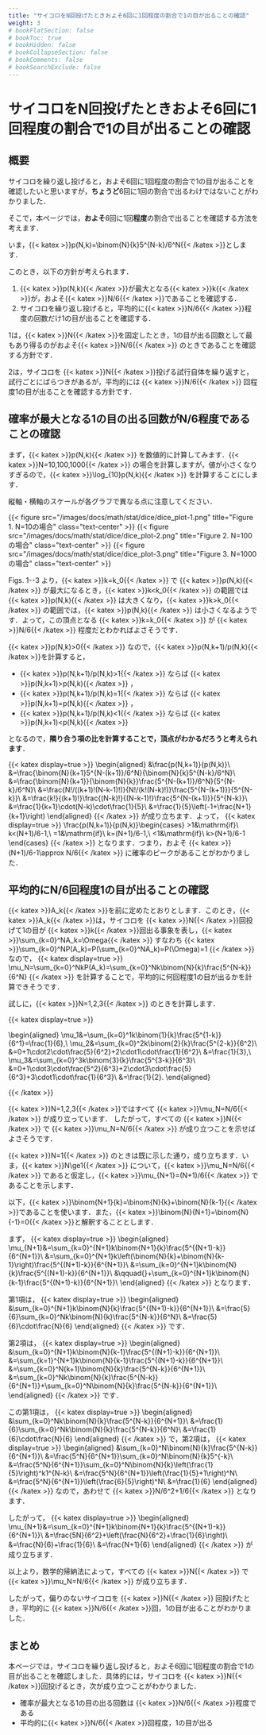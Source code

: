 ```yaml
---
title: "サイコロをN回投げたときおよそ6回に1回程度の割合で1の目が出ることの確認"
weight: 3
# bookFlatSection: false
# bookToc: true
# bookHidden: false
# bookCollapseSection: false
# bookComments: false
# bookSearchExclude: false
---
```


# サイコロをN回投げたときおよそ6回に1回程度の割合で1の目が出ることの確認

## 概要

サイコロを繰り返し投げると，およそ6回に1回程度の割合で1の目が出ることを確認したいと思いますが，**ちょうど**6回に1回の割合で出るわけではないことがわかりました．

そこで，本ページでは，**およそ**6回に1回**程度**の割合で出ることを確認する方法を考えます．

いま，{{< katex >}}p(N,k)=\binom{N}{k}5^{N-k}/6^N{{< /katex >}}とします．

このとき，以下の方針が考えられます．

1. {{< katex >}}p(N,k){{< /katex >}}が最大となる{{< katex >}}k{{< /katex >}}が，およそ{{< katex >}}N/6{{< /katex >}}であることを確認する．
2. サイコロを繰り返し投げると，平均的に{{< katex >}}N/6{{< /katex >}}程度の回数だけ1の目が出ることを確認する．

1は，{{< katex >}}N{{< /katex >}}を固定したとき，1の目が出る回数として最もあり得るのがおよそ{{< katex >}}N/6{{< /katex >}} のときであることを確認する方針です．

2は，サイコロを {{< katex >}}N{{< /katex >}}投げる試行自体を繰り返すと，試行ごとにばらつきがあるが，平均的には {{< katex >}}N/6{{< /katex >}} 回程度1の目が出ることを確認する方針です．

## 確率が最大となる1の目の出る回数がN/6程度であることの確認

まず，{{< katex >}}p(N,k){{< /katex >}} を数値的に計算してみます．{{< katex >}}N=10,100,1000{{< /katex >}} の場合を計算しますが，値が小さくなりすぎるので，{{< katex >}}\log_{10}p(N,k){{< /katex >}} を計算することにします．

縦軸・横軸のスケールが各グラフで異なる点に注意してください．

{{< figure src="/images/docs/math/stat/dice/dice_plot-1.png" title="Figure 1. N=10の場合" class="text-center" >}}
{{< figure src="/images/docs/math/stat/dice/dice_plot-2.png" title="Figure 2. N=100の場合" class="text-center" >}}
{{< figure src="/images/docs/math/stat/dice/dice_plot-3.png" title="Figure 3. N=1000の場合" class="text-center" >}}


Figs. 1--3 より，{{< katex >}}k=k_0{{< /katex >}} で {{< katex >}}p(N,k){{< /katex >}} が最大になるとき，{{< katex >}}k<k_0{{< /katex >}} の範囲では {{< katex >}}p(N,k){{< /katex >}} は大きくなり，{{< katex >}}k>k_0{{< /katex >}} の範囲では，{{< katex >}}p(N,k){{< /katex >}} は小さくなるようです．よって，この頂点となる {{< katex >}}k=k_0{{< /katex >}} が {{< katex >}}N/6{{< /katex >}} 程度だとわかればよさそうです．

{{< katex >}}p(N,k)>0{{< /katex >}} なので，{{< katex >}}p(N,k+1)/p(N,k){{< /katex >}}を計算すると，
* {{< katex >}}p(N,k+1)/p(N,k)>1{{< /katex >}} ならば {{< katex >}}p(N,k+1)>p(N,k){{< /katex >}} ，
* {{< katex >}}p(N,k+1)/p(N,k)=1{{< /katex >}} ならば {{< katex >}}p(N,k+1)=p(N,k){{< /katex >}} ，
* {{< katex >}}p(N,k+1)/p(N,k)<1{{< /katex >}} ならば {{< katex >}}p(N,k+1)<p(N,k){{< /katex >}} 

となるので，**隣り合う項の比を計算することで，頂点がわかるだろうと考えられます**．

{{< katex display=true >}}
  \begin{aligned}
  &\frac{p(N,k+1)}{p(N,k)}\\
  &=\frac{\binom{N}{k+1}5^{N-(k+1)}/6^N}{\binom{N}{k}5^{N-k}/6^N}\\
  &=\frac{\binom{N}{k+1}}{\binom{N}{k}}\frac{5^{N-(k+1)}/6^N}{5^{N-k}/6^N}\\
  &=\frac{N!/((k+1)!(N-k-1)!)}{N!/(k!(N-k)!)}\frac{5^{N-(k+1)}}{5^{N-k}}\\
  &=\frac{k!}{(k+1)!}\frac{(N-k)!}{(N-k-1)!}\frac{5^{N-(k+1)}}{5^{N-k}}\\
  &=\frac{1}{k+1}\cdot(N-k)\cdot\frac{1}{5}\\
  &=\frac{1}{5}\left(-1+\frac{N+1}{k+1}\right)
  \end{aligned}
{{< /katex >}}
が成り立ちます．よって，
{{< katex display=true >}}
  \frac{p(N,k+1)}{p(N,k)}\begin{cases}
    >1&\mathrm{if}\ k<(N+1)/6-1,\\
    =1&\mathrm{if}\ k=(N+1)/6-1,\\
    <1&\mathrm{if}\ k>(N+1)/6-1
  \end{cases}
{{< /katex >}}
となります．つまり，およそ {{< katex >}}(N+1)/6-1\approx N/6{{< /katex >}} に確率のピークがあることがわかりました．

## 平均的にN/6回程度1の目が出ることの確認

{{< katex >}}A_k{{< /katex >}}を前に定めたとおりとします．このとき，{{< katex >}}A_k{{< /katex >}}は，サイコロを {{< katex >}}N{{< /katex >}}回投げて1の目が {{< katex >}}k{{< /katex >}}回出る事象を表し，{{< katex >}}\sum_{k=0}^NA_k=\Omega{{< /katex >}} すなわち {{< katex >}}\sum_{k=0}^NP(A_k)=P(\sum_{k=0}^NA_k)=P(\Omega)=1 {{< /katex >}} なので，
{{< katex display=true >}}
  \mu_N=\sum_{k=0}^NkP(A_k)=\sum_{k=0}^Nk\binom{N}{k}\frac{5^{N-k}}{6^N}
{{< /katex >}}
を計算することで，平均的に何回程度1の目が出るかを計算できそうです．

試しに，{{< katex >}}N=1,2,3{{< /katex >}} のときを計算します．

{{< katex display=true >}}

\begin{aligned}
\mu_1&=\sum_{k=0}^1k\binom{1}{k}\frac{5^{1-k}}{6^1}=\frac{1}{6},\\
\mu_2&=\sum_{k=0}^2k\binom{2}{k}\frac{5^{2-k}}{6^2}\\
&=0+1\cdot2\cdot\frac{5}{6^2}+2\cdot1\cdot\frac{1}{6^2}\\
&=\frac{1}{3},\\
\mu_3&=\sum_{k=0}^3k\binom{3}{k}\frac{5^{3-k}}{6^3}\\
&=0+1\cdot3\cdot\frac{5^2}{6^3}+2\cdot3\cdot\frac{5}{6^3}+3\cdot1\cdot\frac{1}{6^3}\\
&=\frac{1}{2}.
\end{aligned}

{{< /katex >}}

{{< katex >}}N=1,2,3{{< /katex >}}ではすべて {{< katex >}}\mu_N=N/6{{< /katex >}} が成り立っています．
したがって，すべての {{< katex >}}N{{< /katex >}} で {{< katex >}}\mu_N=N/6{{< /katex >}} が成り立つことを示せばよさそうです．

{{< katex >}}N=1{{< /katex >}} のときは既に示した通り，成り立ちます．いま，{{< katex >}}N\ge1{{< /katex >}} について，{{< katex >}}\mu_N=N/6{{< /katex >}} であると仮定し，{{< katex >}}\mu_{N+1}=(N+1)/6{{< /katex >}} であることを示します．

以下，{{< katex >}}\binom{N+1}{k}=\binom{N}{k}+\binom{N}{k-1}{{< /katex >}}であることを使います．また，{{< katex >}}\binom{N}{N+1}=\binom{N}{-1}=0{{< /katex >}}と解釈することとします．

まず，
{{< katex display=true >}}
\begin{aligned}
\mu_{N+1}&=\sum_{k=0}^{N+1}k\binom{N+1}{k}\frac{5^{(N+1)-k}}{6^{N+1}}\\
&=\sum_{k=0}^{N+1}k\left(\binom{N}{k}+\binom{N}{k-1}\right)\frac{5^{(N+1)-k}}{6^{N+1}}\\
&=\sum_{k=0}^{N+1}k\binom{N}{k}\frac{5^{(N+1)-k}}{6^{N+1}}\\
&\qquad{}+\sum_{k=0}^{N+1}k\binom{N}{k-1}\frac{5^{(N+1)-k}}{6^{N+1}}\\
\end{aligned}
{{< /katex >}}
となります．

第1項は，
{{< katex display=true >}}
\begin{aligned}
&\sum_{k=0}^{N+1}k\binom{N}{k}\frac{5^{(N+1)-k}}{6^{N+1}}\\
&=\frac{5}{6}\sum_{k=0}^Nk\binom{N}{k}\frac{5^{N-k}}{6^N}\\
&=\frac{5}{6}\cdot\frac{N}{6}
\end{aligned}
{{< /katex >}}
です．

第2項は，
{{< katex display=true >}}
\begin{aligned}
&\sum_{k=0}^{N+1}k\binom{N}{k-1}\frac{5^{(N+1)-k}}{6^{N+1}}\\
&=\sum_{k=1}^{N+1}k\binom{N}{k-1}\frac{5^{(N+1)-k}}{6^{N+1}}\\
&=\sum_{k=0}^N(k+1)\binom{N}{k}\frac{5^{N-k}}{6^{N+1}}\\
&=\sum_{k=0}^Nk\binom{N}{k}\frac{5^{N-k}}{6^{N+1}}+\sum_{k=0}^N\binom{N}{k}\frac{5^{N-k}}{6^{N+1}}\\
\end{aligned}
{{< /katex >}}
です．

この第1項は，
{{< katex display=true >}}
\begin{aligned}
&\sum_{k=0}^Nk\binom{N}{k}\frac{5^{N-k}}{6^{N+1}}\\
&=\frac{1}{6}\sum_{k=0}^Nk\binom{N}{k}\frac{5^{N-k}}{6^N}\\
&=\frac{1}{6}\cdot\frac{N}{6}
\end{aligned}
{{< /katex >}}
で，第2項は，
{{< katex display=true >}}
\begin{aligned}
&\sum_{k=0}^N\binom{N}{k}\frac{5^{N-k}}{6^{N+1}}\\
&=\frac{5^N}{6^{N+1}}\sum_{k=0}^N\binom{N}{k}5^{-k}\\
&=\frac{5^N}{6^{N+1}}\sum_{k=0}^N\binom{N}{k}\left(\frac{1}{5}\right)^k1^{N-k}\\
&=\frac{5^N}{6^{N+1}}\left(\frac{1}{5}+1\right)^N\\
&=\frac{5^N}{6^{N+1}}\left(\frac{6}{5}\right)^N\\
&=\frac{1}{6}
\end{aligned}
{{< /katex >}}
なので，あわせて {{< katex >}}N/6^2+1/6{{< /katex >}} となります．

したがって，
{{< katex display=true >}}
\begin{aligned}
\mu_{N+1}&=\sum_{k=0}^{N+1}k\binom{N+1}{k}\frac{5^{(N+1)-k}}{6^{N+1}}\\
&=\frac{5N}{6^2}+\left(\frac{N}{6^2}+\frac{1}{6}\right)\\
&=\frac{N}{6}+\frac{1}{6}\\
&=\frac{N+1}{6}
\end{aligned}
{{< /katex >}}
が成り立ちます．

以上より，数学的帰納法によって，すべての {{< katex >}}N{{< /katex >}} で {{< katex >}}\mu_N=N/6{{< /katex >}} が成り立ちます．

したがって，偏りのないサイコロを {{< katex >}}N{{< /katex >}} 回投げたとき，平均的に {{< katex >}}N/6{{< /katex >}}回，1の目が出ることがわかりました．

## まとめ

本ページでは，サイコロを繰り返し投げると，およそ6回に1回程度の割合で1の目が出ることを確認しました．具体的には，サイコロを {{< katex >}}N{{< /katex >}}回投げるとき，次が成り立つことがわかりました．
* 確率が最大となる1の目の出る回数は {{< katex >}}N/6{{< /katex >}}程度である
* 平均的に{{< katex >}}N/6{{< /katex >}}回程度，1の目が出る
